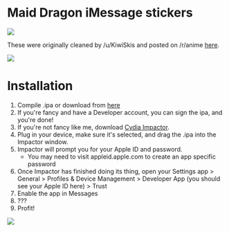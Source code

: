 # Maid Dragon iMessage stickers

![](http://imgur.com/lD3WOLX.jpg)

These were originally cleaned by /u/KiwiSkis and posted on /r/anime [here](https://www.reddit.com/r/anime/comments/5tcw33/i_cleaned_and_edited_all_the_chat_stickers_from/).

![](http://imgur.com/fGCj5GG.jpg)

# Installation

1. Compile .ipa or download from [here](https://github.com/hizinfiz/Maid-Dragon-iMessage-stickers/releases)
2. If you're fancy and have a Developer account, you can sign the ipa, and you're done!
3. If you're not fancy like me, download [Cydia Impactor](http://www.cydiaimpactor.com).
4. Plug in your device, make sure it's selected, and drag the .ipa into the Impactor window.
5. Impactor will prompt you for your Apple ID and password.
    * You may need to visit appleid.apple.com to create an app specific password
6. Once Impactor has finished doing its thing, open your Settings app > General > Profiles & Device Management > Developer App (you should see your Apple ID here) > Trust
7. Enable the app in Messages
8. ???
9. Profit!


![](http://imgur.com/6zdyVos.jpg)